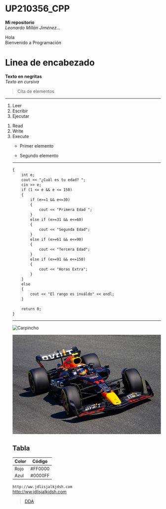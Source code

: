 # UP210356_CPP

**Mi repositorio**  
*Leonardo Millán Jiménez...*

Hola  
Bienvenido a Programación

# Linea de encabezado   
**Texto en negritas**   
*Texto en cursiva*   
> Cita de elementos   
---   
1. Leer
2. Escribir
3. Ejecutar

<ol>
<li>Read</li>
<li>Write</li>
<li>Execute</li>
</lo>  

* Primer elemento   
- Segundo elemento   

---
```
{
    int e;
    cout << "¿Cuál es tu edad? ";
    cin >> e;
    if (1 <= e && e <= 150)
    {
        if (e>=1 && e<=30)
        {
            cout << "Primera Edad ";
        } 
        else if (e>=31 && e<=60)
        {
            cout << "Segunda Edad";
        } 
        else if (e>=61 && e<=90)
        {
            cout << "Tercera Edad";
        } 
        else if (e>=91 && e<=150)
        {
            cout << "Horas Extra";
        }
    }
    else
    {
        cout << "El rango es inváldo" << endl;
    }

    return 0;
}
```
---
![Carpincho](/U1/Imágenes/Carpincho.jpg)

<div align="center">
<img alt="rb" src='U1/Imágenes/rb.jpg'
width='600'/>
</div>

## Tabla
| Color | Código |   
|------ | ------ |
|Rojo   | #FF0000|
|Azul   | #0000FF|

`http://ww.jdlisjalkjdsh.com`   
http://ww.jdlisjalkjdsh.com
> [DDA](https://www.DDA.com.mx)


